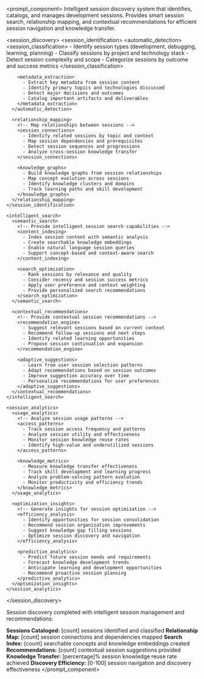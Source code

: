 <prompt_component>
  <step name="Session Discovery and Management">
    <description>
Intelligent session discovery system that identifies, catalogs, and manages development sessions. Provides smart session search, relationship mapping, and contextual recommendations for efficient session navigation and knowledge transfer.
    </description>
  </step>

  <session_discovery>
    <session_identification>
      <automatic_detection>
        <!-- Automatically detect and catalog sessions -->
        <session_classification>
          - Identify session types (development, debugging, learning, planning)
          - Classify sessions by project and technology stack
          - Detect session complexity and scope
          - Categorize sessions by outcome and success metrics
        </session_classification>
        
        <metadata_extraction>
          - Extract key metadata from session content
          - Identify primary topics and technologies discussed
          - Detect major decisions and outcomes
          - Catalog important artifacts and deliverables
        </metadata_extraction>
      </automatic_detection>
      
      <relationship_mapping>
        <!-- Map relationships between sessions -->
        <session_connections>
          - Identify related sessions by topic and context
          - Map session dependencies and prerequisites
          - Detect session sequences and progressions
          - Analyze cross-session knowledge transfer
        </session_connections>
        
        <knowledge_graphs>
          - Build knowledge graphs from session relationships
          - Map concept evolution across sessions
          - Identify knowledge clusters and domains
          - Track learning paths and skill development
        </knowledge_graphs>
      </relationship_mapping>
    </session_identification>
    
    <intelligent_search>
      <semantic_search>
        <!-- Provide intelligent session search capabilities -->
        <content_indexing>
          - Index session content with semantic analysis
          - Create searchable knowledge embeddings
          - Enable natural language session queries
          - Support concept-based and context-aware search
        </content_indexing>
        
        <search_optimization>
          - Rank sessions by relevance and quality
          - Consider recency and session success metrics
          - Apply user preference and context weighting
          - Provide personalized search recommendations
        </search_optimization>
      </semantic_search>
      
      <contextual_recommendations>
        <!-- Provide contextual session recommendations -->
        <recommendation_engine>
          - Suggest relevant sessions based on current context
          - Recommend follow-up sessions and next steps
          - Identify related learning opportunities
          - Propose session continuation and expansion
        </recommendation_engine>
        
        <adaptive_suggestions>
          - Learn from user session selection patterns
          - Adapt recommendations based on session outcomes
          - Improve suggestion accuracy over time
          - Personalize recommendations for user preferences
        </adaptive_suggestions>
      </contextual_recommendations>
    </intelligent_search>
    
    <session_analytics>
      <usage_analytics>
        <!-- Analyze session usage patterns -->
        <access_patterns>
          - Track session access frequency and patterns
          - Analyze session utility and effectiveness
          - Monitor session knowledge reuse rates
          - Identify high-value and underutilized sessions
        </access_patterns>
        
        <knowledge_metrics>
          - Measure knowledge transfer effectiveness
          - Track skill development and learning progress
          - Analyze problem-solving pattern evolution
          - Monitor productivity and efficiency trends
        </knowledge_metrics>
      </usage_analytics>
      
      <optimization_insights>
        <!-- Generate insights for session optimization -->
        <efficiency_analysis>
          - Identify opportunities for session consolidation
          - Recommend session organization improvements
          - Suggest knowledge gap filling sessions
          - Optimize session discovery and navigation
        </efficiency_analysis>
        
        <predictive_analytics>
          - Predict future session needs and requirements
          - Forecast knowledge development trends
          - Anticipate learning and development opportunities
          - Recommend proactive session planning
        </predictive_analytics>
      </optimization_insights>
    </session_analytics>
  </session_discovery>

  <o>
Session discovery completed with intelligent session management and recommendations:

**Sessions Cataloged:** [count] sessions identified and classified
**Relationship Map:** [count] session connections and dependencies mapped
**Search Index:** [count] searchable concepts and knowledge embeddings created
**Recommendations:** [count] contextual session suggestions provided
**Knowledge Transfer:** [percentage]% session knowledge reuse rate achieved
**Discovery Efficiency:** [0-100] session navigation and discovery effectiveness
  </o>
</prompt_component> 